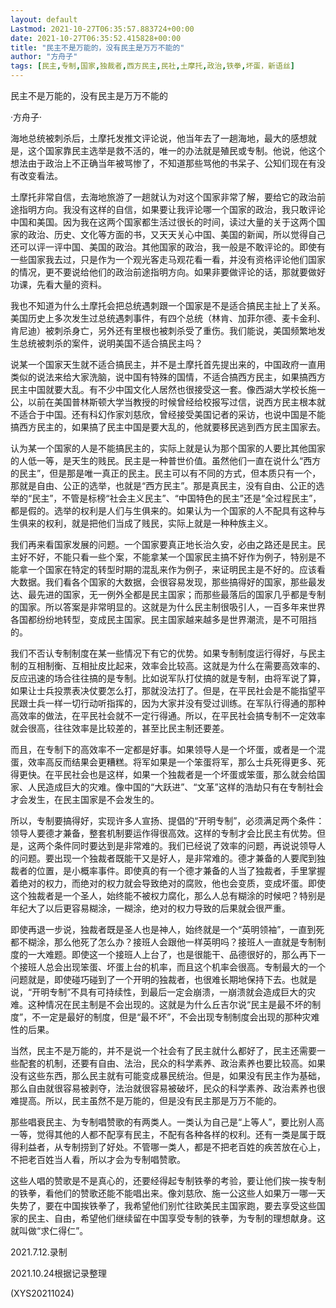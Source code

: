 ```yaml
---
layout: default
Lastmod: 2021-10-27T06:35:57.883724+00:00
date: 2021-10-27T06:35:52.415828+00:00
title: "民主不是万能的，没有民主是万万不能的"
author: "方舟子"
tags: [民主,专制,国家,独裁者,西方民主,民社,土摩托,政治,铁拳,坏蛋，新语丝]
---
```


民主不是万能的，没有民主是万万不能的

·方舟子·

海地总统被刺杀后，土摩托发推文评论说，他当年去了一趟海地，最大的感想就是，这个国家靠民主选举是救不活的，唯一的办法就是殖民或专制。他说，他这个想法由于政治上不正确当年被骂惨了，不知道那些骂他的书呆子、公知们现在有没有改变看法。

土摩托非常自信，去海地旅游了一趟就认为对这个国家非常了解，要给它的政治前途指明方向。我没有这样的自信，如果要让我评论哪一个国家的政治，我只敢评论中国和美国。因为我在这两个国家都生活过很长的时间，读过大量的关于这两个国家的政治、历史、文化等方面的书，又天天关心中国、美国的新闻，所以觉得自己还可以评一评中国、美国的政治。其他国家的政治，我一般是不敢评论的。即使有一些国家我去过，只是作为一个观光客走马观花看一看，并没有资格评论他们国家的情况，更不要说给他们的政治前途指明方向。如果非要做评论的话，那就要做好功课，先看大量的资料。

我也不知道为什么土摩托会把总统遇刺跟一个国家是不是适合搞民主扯上了关系。美国历史上多次发生过总统遇刺事件，有四个总统（林肯、加菲尔德、麦卡金利、肯尼迪）被刺杀身亡，另外还有里根也被刺杀受了重伤。我们能说，美国频繁地发生总统被刺杀的案件，说明美国不适合搞民主吗？

说某一个国家天生就不适合搞民主，并不是土摩托首先提出来的，中国政府一直用类似的说法来给大家洗脑，说中国有特殊的国情，不适合搞西方民主，如果搞西方民主中国就要大乱。有不少中国文化人居然也很接受这一套。像西湖大学校长施一公，以前在美国普林斯顿大学当教授的时候曾经给校报写过信，说西方民主根本就不适合于中国。还有科幻作家刘慈欣，曾经接受美国记者的采访，也说中国是不能搞西方民主的，如果搞了民主中国是要大乱的，他就要移民逃到西方民主国家去。

认为某一个国家的人是不能搞民主的，实际上就是认为那个国家的人要比其他国家的人低一等，是天生的贱民。民主是一种普世价值。虽然他们一直在说什么“西方的民主”，但是那是唯一真正的民主。民主可以有不同的方式，但本质只有一个，那就是自由、公正的选举，也就是“西方民主”。那是真民主，没有自由、公正的选举的“民主”，不管是标榜“社会主义民主”、“中国特色的民主”还是“全过程民主”，都是假的。选举的权利是人们与生俱来的。如果认为一个国家的人不配具有这种与生俱来的权利，就是把他们当成了贱民，实际上就是一种种族主义。

我们再来看国家发展的问题。一个国家要真正地长治久安，必由之路还是民主。民主好不好，不能只看一些个案，不能拿某一个国家民主搞不好作为例子，特别是不能拿一个国家在特定的转型时期的混乱来作为例子，来证明民主是不好的。应该看大数据。我们看各个国家的大数据，会很容易发现，那些搞得好的国家，那些最发达、最先进的国家，无一例外全都是民主国家；而那些最落后的国家几乎都是专制的国家。所以答案是非常明显的。这就是为什么民主制很吸引人，一百多年来世界各国都纷纷地转型，变成民主国家。民主国家越来越多是世界潮流，是不可阻挡的。

我们不否认专制制度在某一些情况下有它的优势。如果专制制度运行得好，与民主制的互相制衡、互相扯皮比起来，效率会比较高。这就是为什么在需要高效率的、反应迅速的场合往往搞的是专制。比如说军队打仗搞的就是专制，由将军说了算，如果让士兵投票表决仗要怎么打，那就没法打了。但是，在平民社会是不能指望平民跟士兵一样一切行动听指挥的，因为大家并没有受过训练。在军队行得通的那种高效率的做法，在平民社会就不一定行得通。所以，在平民社会搞专制不一定效率就会很高，往往效率是比较差的，甚至比民主制还要差。

而且，在专制下的高效率不一定都是好事。如果领导人是一个坏蛋，或者是一个混蛋，效率高反而结果会更糟糕。将军如果是一个笨蛋将军，那么士兵死得更多、死得更快。在平民社会也是这样，如果一个独裁者是一个坏蛋或笨蛋，那么就会给国家、人民造成巨大的灾难。像中国的“大跃进”、“文革”这样的浩劫只有在专制社会才会发生，在民主国家是不会发生的。

所以，专制要搞得好，实现许多人宣扬、提倡的“开明专制”，必须满足两个条件：领导人要德才兼备，整套机制要运作得很高效。这样的专制才会比民主有优势。但是，这两个条件同时要达到是非常难的。我们已经说了效率的问题，再说说领导人的问题。要出现一个独裁者既能干又是好人，是非常难的。德才兼备的人要爬到独裁者的位置，是小概率事件。即使真的有一个德才兼备的人当了独裁者，手里掌握着绝对的权力，而绝对的权力就会导致绝对的腐败，他也会变质，变成坏蛋。即使这个独裁者是一个圣人，始终能不被权力腐化，那么人总有糊涂的时候吧？特别是年纪大了以后更容易糊涂，一糊涂，绝对的权力导致的后果就会很严重。

即使再退一步说，独裁者既是圣人也是神人，始终就是一个“英明领袖”，一直到死都不糊涂，那么他死了怎么办？接班人会跟他一样英明吗？接班人一直就是专制制度的一大难题。即使这一个接班人上台了，也是很能干、品德很好的，那么再下一个接班人总会出现笨蛋、坏蛋上台的机率，而且这个机率会很高。专制最大的一个问题就是，即使碰巧碰到了一个开明的独裁者，也很难长期地保持下去。也就是说，“开明专制”不具有可持续性，到最后一定会崩溃，一崩溃就会造成巨大的灾难。这种情况在民主制是不会出现的。这就是为什么丘吉尔说“民主是最不坏的制度”，不一定是最好的制度，但是“最不坏”，不会出现专制制度会出现的那种灾难性的后果。

当然，民主不是万能的，并不是说一个社会有了民主就什么都好了，民主还需要一些配套的机制，还要有自由、法治，民众的科学素养、政治素养也要比较高。如果没有这些东西，那么民主就有可能变成暴民统治。但是，如果没有民主作为基础，那么自由就很容易被剥夺，法治就很容易被破坏，民众的科学素养、政治素养也很难提高。所以，民主虽然不是万能的，但是没有民主那是万万不能的。

那些唱衰民主、为专制唱赞歌的有两类人。一类认为自己是“上等人”，要比别人高一等，觉得其他的人都不配享有民主，不配有各种各样的权利。还有一类是属于既得利益者，从专制捞到了好处。不管哪一类人，都是不把老百姓的疾苦放在心上，不把老百姓当人看，所以才会为专制唱赞歌。

这些人唱的赞歌是不是真心的，还要经得起专制铁拳的考验，要让他们挨一挨专制的铁拳，看他们的赞歌还能不能唱出来。像刘慈欣、施一公这些人如果万一哪一天失势了，要在中国挨铁拳了，我希望他们别忙往欧美民主国家跑，要去享受这些国家的民主、自由，希望他们继续留在中国享受专制的铁拳，为专制的理想献身。这就叫做“求仁得仁”。

2021.7.12.录制

2021.10.24根据记录整理

(XYS20211024)

